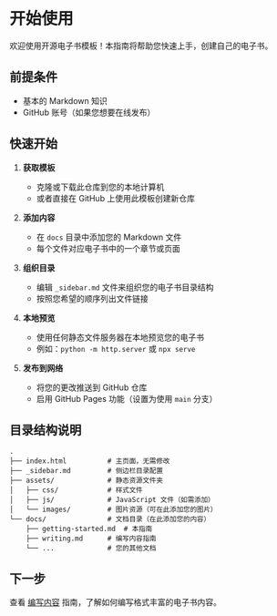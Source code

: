 # 开始使用

欢迎使用开源电子书模板！本指南将帮助您快速上手，创建自己的电子书。

## 前提条件

- 基本的 Markdown 知识
- GitHub 账号（如果您想要在线发布）

## 快速开始

1. **获取模板**
   - 克隆或下载此仓库到您的本地计算机
   - 或者直接在 GitHub 上使用此模板创建新仓库

2. **添加内容**
   - 在 `docs` 目录中添加您的 Markdown 文件
   - 每个文件对应电子书中的一个章节或页面

3. **组织目录**
   - 编辑 `_sidebar.md` 文件来组织您的电子书目录结构
   - 按照您希望的顺序列出文件链接

4. **本地预览**
   - 使用任何静态文件服务器在本地预览您的电子书
   - 例如：`python -m http.server` 或 `npx serve`

5. **发布到网络**
   - 将您的更改推送到 GitHub 仓库
   - 启用 GitHub Pages 功能（设置为使用 `main` 分支）

## 目录结构说明

```
.
├── index.html          # 主页面，无需修改
├── _sidebar.md         # 侧边栏目录配置
├── assets/             # 静态资源文件夹
│   ├── css/            # 样式文件
│   ├── js/             # JavaScript 文件（如需添加）
│   └── images/         # 图片资源（可在此添加您的图片）
└── docs/               # 文档目录（在此添加您的内容）
    ├── getting-started.md  # 本指南
    ├── writing.md      # 编写内容指南
    └── ...             # 您的其他文档
```

## 下一步

查看 [编写内容](writing.md) 指南，了解如何编写格式丰富的电子书内容。